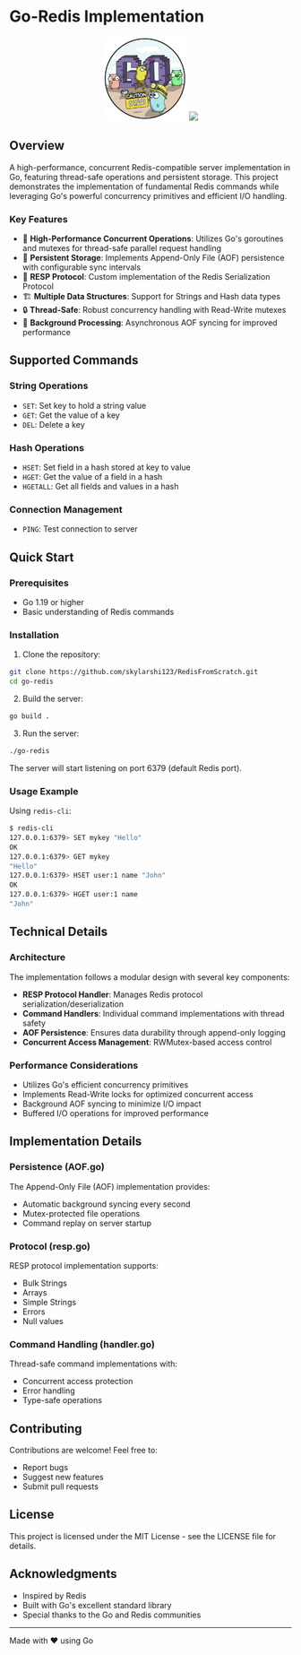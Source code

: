 # Go-Redis Implementation

<div align="center">
  <img src="https://raw.githubusercontent.com/ashleymcnamara/gophers/master/GO_BUILD.png" width="150">
  <img src="https://raw.githubusercontent.com/redis/redis/unstable/redis.png" width="150">
</div>

## Overview

A high-performance, concurrent Redis-compatible server implementation in Go, featuring thread-safe operations and persistent storage. This project demonstrates the implementation of fundamental Redis commands while leveraging Go's powerful concurrency primitives and efficient I/O handling.

### Key Features

- 🚀 **High-Performance Concurrent Operations**: Utilizes Go's goroutines and mutexes for thread-safe parallel request handling
- 💾 **Persistent Storage**: Implements Append-Only File (AOF) persistence with configurable sync intervals
- 🔄 **RESP Protocol**: Custom implementation of the Redis Serialization Protocol
- 🏗️ **Multiple Data Structures**: Support for Strings and Hash data types
- 🔒 **Thread-Safe**: Robust concurrency handling with Read-Write mutexes
- 🔄 **Background Processing**: Asynchronous AOF syncing for improved performance

## Supported Commands

### String Operations
- `SET`: Set key to hold a string value
- `GET`: Get the value of a key
- `DEL`: Delete a key

### Hash Operations
- `HSET`: Set field in a hash stored at key to value
- `HGET`: Get the value of a field in a hash
- `HGETALL`: Get all fields and values in a hash

### Connection Management
- `PING`: Test connection to server

## Quick Start

### Prerequisites
- Go 1.19 or higher
- Basic understanding of Redis commands

### Installation

1. Clone the repository:
```bash
git clone https://github.com/skylarshi123/RedisFromScratch.git
cd go-redis
```

2. Build the server:
```bash
go build .
```

3. Run the server:
```bash
./go-redis
```

The server will start listening on port 6379 (default Redis port).

### Usage Example

Using `redis-cli`:
```bash
$ redis-cli
127.0.0.1:6379> SET mykey "Hello"
OK
127.0.0.1:6379> GET mykey
"Hello"
127.0.0.1:6379> HSET user:1 name "John"
OK
127.0.0.1:6379> HGET user:1 name
"John"
```

## Technical Details

### Architecture

The implementation follows a modular design with several key components:

- **RESP Protocol Handler**: Manages Redis protocol serialization/deserialization
- **Command Handlers**: Individual command implementations with thread safety
- **AOF Persistence**: Ensures data durability through append-only logging
- **Concurrent Access Management**: RWMutex-based access control

### Performance Considerations

- Utilizes Go's efficient concurrency primitives
- Implements Read-Write locks for optimized concurrent access
- Background AOF syncing to minimize I/O impact
- Buffered I/O operations for improved performance

## Implementation Details

### Persistence (AOF.go)
The Append-Only File (AOF) implementation provides:
- Automatic background syncing every second
- Mutex-protected file operations
- Command replay on server startup

### Protocol (resp.go)
RESP protocol implementation supports:
- Bulk Strings
- Arrays
- Simple Strings
- Errors
- Null values

### Command Handling (handler.go)
Thread-safe command implementations with:
- Concurrent access protection
- Error handling
- Type-safe operations

## Contributing

Contributions are welcome! Feel free to:
- Report bugs
- Suggest new features
- Submit pull requests

## License

This project is licensed under the MIT License - see the LICENSE file for details.

## Acknowledgments

- Inspired by Redis
- Built with Go's excellent standard library
- Special thanks to the Go and Redis communities

---
Made with ❤️ using Go